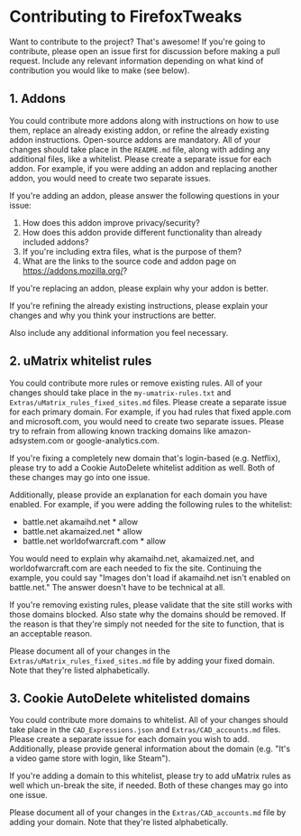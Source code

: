 # Contributing to FirefoxTweaks
Want to contribute to the project? That's awesome! If you're going to contribute, please open an issue first for discussion before making a pull request. Include any relevant information depending on what kind of contribution you would like to make (see below).

## 1. Addons
You could contribute more addons along with instructions on how to use them, replace an already existing addon, or refine the already existing addon instructions. Open-source addons are mandatory. All of your changes should take place in the `README.md` file, along with adding any additional files, like a whitelist. Please create a separate issue for each addon. For example, if you were adding an addon and replacing another addon, you would need to create two separate issues.

If you're adding an addon, please answer the following questions in your issue:
1. How does this addon improve privacy/security?
2. How does this addon provide different functionality than already included addons? 
3. If you're including extra files, what is the purpose of them?
4. What are the links to the source code and addon page on https://addons.mozilla.org/?

If you're replacing an addon, please explain why your addon is better.

If you're refining the already existing instructions, please explain your changes and why you think your instructions are better.

Also include any additional information you feel necessary.

## 2. uMatrix whitelist rules
You could contribute more rules or remove existing rules. All of your changes should take place in the `my-umatrix-rules.txt` and `Extras/uMatrix_rules_fixed_sites.md` files. Please create a separate issue for each primary domain. For example, if you had rules that fixed apple.com and microsoft.com, you would need to create two separate issues. Please try to refrain from allowing known tracking domains like amazon-adsystem.com or google-analytics.com. 

If you're fixing a completely new domain that's login-based (e.g. Netflix), please try to add a Cookie AutoDelete whitelist addition as well. Both of these changes may go into one issue.

Additionally, please provide an explanation for each domain you have enabled. For example, if you were adding the following rules to the whitelist: 
- battle.net akamaihd.net * allow
- battle.net akamaized.net * allow
- battle.net worldofwarcraft.com * allow

You would need to explain why akamaihd.net, akamaized.net, and worldofwarcraft.com are each needed to fix the site. Continuing the example, you could say "Images don't load if akamaihd.net isn't enabled on battle.net." The answer doesn't have to be technical at all.

If you're removing existing rules, please validate that the site still works with those domains blocked. Also state why the domains should be removed. If the reason is that they're simply not needed for the site to function, that is an acceptable reason.

Please document all of your changes in the `Extras/uMatrix_rules_fixed_sites.md` file by adding your fixed domain. Note that they're listed alphabetically.

## 3. Cookie AutoDelete whitelisted domains
You could contribute more domains to whitelist. All of your changes should take place in the `CAD_Expressions.json` and `Extras/CAD_accounts.md` files. Please create a separate issue for each domain you wish to add. Additionally, please provide general information about the domain (e.g. "It's a video game store with login, like Steam"). 

If you're adding a domain to this whitelist, please try to add uMatrix rules as well which un-break the site, if needed. Both of these changes may go into one issue.

Please document all of your changes in the `Extras/CAD_accounts.md` file by adding your domain. Note that they're listed alphabetically.
